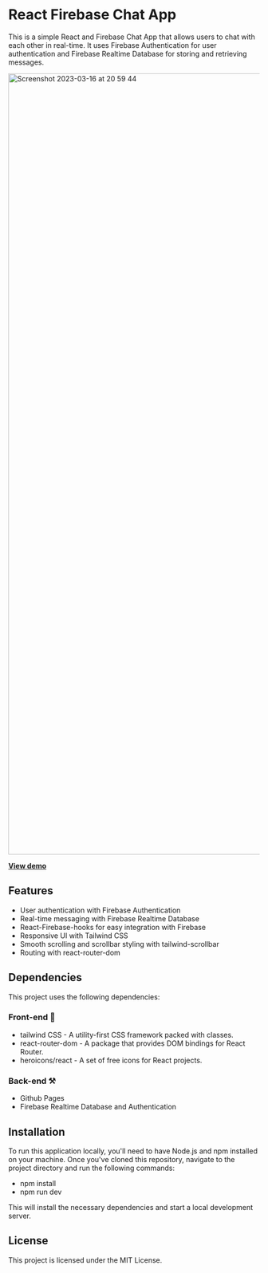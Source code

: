 # React Firebase Chat App 

This is a simple React and Firebase Chat App that allows users to chat with each other in real-time. It uses Firebase Authentication for user authentication and Firebase Realtime Database for storing and retrieving messages.

<img width="1567" alt="Screenshot 2023-03-16 at 20 59 44" src="https://user-images.githubusercontent.com/64962012/225726197-7564dafa-d6fa-4d1e-b361-14714b8d5334.png">

[**View demo**](https://dariuslukasukas.github.io/chat-app/) 

## Features

* User authentication with Firebase Authentication
* Real-time messaging with Firebase Realtime Database
* React-Firebase-hooks for easy integration with Firebase
* Responsive UI with Tailwind CSS
* Smooth scrolling and scrollbar styling with tailwind-scrollbar
* Routing with react-router-dom

## Dependencies

This project uses the following dependencies:

### Front-end 🎨
* tailwind CSS - A utility-first CSS framework packed with classes.
* react-router-dom - A package that provides DOM bindings for React Router.
* heroicons/react - A set of free icons for React projects.

### Back-end ⚒️
* Github Pages
* Firebase Realtime Database and Authentication

## Installation

To run this application locally, you'll need to have Node.js and npm installed on your machine. Once you've cloned this repository, navigate to the project directory and run the following commands:

* npm install
* npm run dev

This will install the necessary dependencies and start a local development server.

## License

This project is licensed under the MIT License.

